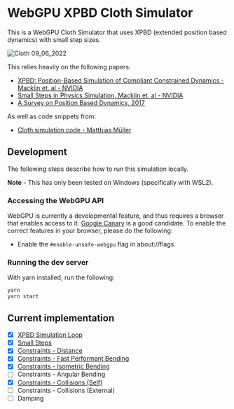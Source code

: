 # WebGPU XPBD Cloth Simulator

This is a WebGPU Cloth Simulator that uses XPBD (extended position based dynamics) with small step sizes.

![Cloth 09_06_2022](https://user-images.githubusercontent.com/24990748/188770782-ee621e1c-bb6d-4b1a-99e6-c37dd77bd287.gif)

This relies heavily on the following papers:

- [XPBD: Position-Based Simulation of Compliant Constrained Dynamics - Macklin et. al - NVIDIA](https://matthias-research.github.io/pages/publications/XPBD.pdf)
- [Small Steps in Physics Simulation, Macklin et. al - NVIDIA](https://matthias-research.github.io/pages/publications/smallsteps.pdf)
- [A Survey on Position Based Dynamics, 2017](http://mmacklin.com/2017-EG-CourseNotes.pdf)

As well as code snippets from:

- [Cloth simulation code - Matthias Müller](https://github.com/matthias-research/pages/blob/master/tenMinutePhysics/14-cloth.html)

## Development

The following steps describe how to run this simulation locally.

**Note** - This has only been tested on Windows (specifically with WSL2).

### Accessing the WebGPU API

WebGPU is currently a developmental feature, and thus requires a browser that enables access to it. [Google Canary](https://www.google.com/chrome/canary/) is a good candidate. To enable the correct features in your browser, please do the following:

- Enable the `#enable-unsafe-webgpu` flag in about://flags.

### Running the dev server

With yarn installed, run the following:

```
yarn
yarn start
```

## Current implementation

- [x] [XPBD Simulation Loop](https://www.carmencincotti.com/2022-08-08/xpbd-extended-position-based-dynamics/)
- [x] [Small Steps](https://www.carmencincotti.com/2022-08-08/xpbd-extended-position-based-dynamics/)
- [x] [Constraints - Distance](https://www.carmencincotti.com/2022-08-22/the-distance-constraint-of-xpbd/)
- [x] [Constraints - Fast Performant Bending](https://www.carmencincotti.com/2022-09-05/the-most-performant-bending-constraint-of-xpbd/)
- [x] [Constraints - Isometric Bending](https://www.carmencincotti.com/2022-08-29/the-isometric-bending-constraint-of-xpbd/)
- [ ] Constraints - Angular Bending
- [x] [Constraints - Collisions (Self)]()
- [ ] Constraints - Collisions (External)
- [ ] Damping

